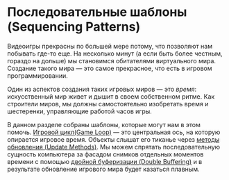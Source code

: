# Последовательные шаблоны (Sequencing Patterns)
Видеоигры прекрасны по большей мере потому, что позволяют нам побывать где-то еще. На несколько минут (а если быть более честным, гораздо на дольше) мы становимся обитателями виртуального мира. Создание такого мира — это самое прекрасное, что есть в игровом программировании.

Один из аспектов создания таких игровых миров — это *время*: искусственный мир живет и дышит в своем собственном ритме. Как строители миров, мы должны самостоятельно изобретать время и шестеренки, управляющие работой часов игры.

В данном разделе собраны шаблоны, которые могут нам в этом помочь. [Игровой цикл(Game Loop)](3.2-game-loop.md) — это центральная ось, на которую опирается игровое время. Объекты слышат его тиканье через [методы обновления (Update Methods)](3.3-update-methods.md). Мы можем спрятать последовательную сущность компьютера за фасадом снимков отдельных моментов времени с помощью [двойной буферизации (Double Buffering)](3.1-double-buffering.md) и в результате обновление игрового мира будет казаться плавным.